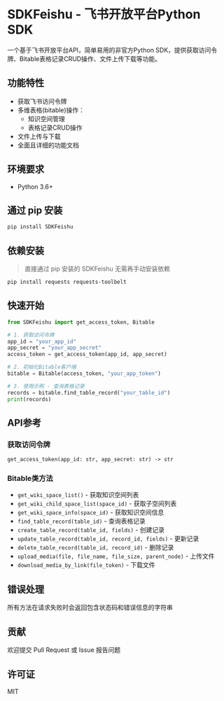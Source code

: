 # SDKFeishu - 飞书开放平台Python SDK

一个基于飞书开放平台API，简单易用的非官方Python SDK，提供获取访问令牌、Bitable表格记录CRUD操作、文件上传下载等功能。

## 功能特性
- 获取飞书访问令牌
- 多维表格(bitable)操作：
  - 知识空间管理
  - 表格记录CRUD操作
- 文件上传与下载
- 全面且详细的功能文档

## 环境要求
- Python 3.6+

## 通过 pip 安装
```bash
pip install SDKFeishu
```

## 依赖安装
> 直接通过 pip 安装的 SDKFeishu 无需再手动安装依赖

```bash
pip install requests requests-toolbelt
```

## 快速开始
```python
from SDKFeishu import get_access_token, Bitable

# 1. 获取访问令牌
app_id = "your_app_id"
app_secret = "your_app_secret"
access_token = get_access_token(app_id, app_secret)

# 2. 初始化Bitable客户端
bitable = Bitable(access_token, "your_app_token")

# 3. 使用示例 - 查询表格记录
records = bitable.find_table_record("your_table_id")
print(records)
```

## API参考

### 获取访问令牌
`get_access_token(app_id: str, app_secret: str) -> str`

### Bitable类方法
- `get_wiki_space_list()` - 获取知识空间列表
- `get_wiki_child_space_list(space_id)` - 获取子空间列表
- `get_wiki_space_info(space_id)` - 获取知识空间信息
- `find_table_record(table_id)` - 查询表格记录
- `create_table_record(table_id, fields)` - 创建记录
- `update_table_record(table_id, record_id, fields)` - 更新记录
- `delete_table_record(table_id, record_id)` - 删除记录
- `upload_media(file, file_name, file_size, parent_node)` - 上传文件
- `download_media_by_link(file_token)` - 下载文件

## 错误处理
所有方法在请求失败时会返回包含状态码和错误信息的字符串

## 贡献
欢迎提交 Pull Request 或 Issue 报告问题

## 许可证
MIT
